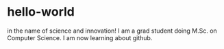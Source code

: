 # hello-world
in the name of science and innovation!
I am a grad student doing M.Sc. on Computer Science. I am now learning about github.
